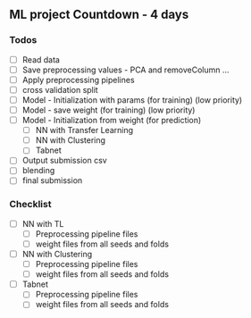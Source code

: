 ## ML project Countdown - 4 days

### Todos

- [ ] Read data
- [ ] Save preprocessing values - PCA and removeColumn ...
- [ ] Apply preprocessing pipelines
- [ ] cross validation split
- [ ] Model - Initialization with params (for training) (low priority)
- [ ] Model - save weight (for training) (low priority)
- [ ] Model - Initialization from weight (for prediction)
    - [ ] NN with Transfer Learning
    - [ ] NN with Clustering
    - [ ] Tabnet
- [ ] Output submission csv
- [ ] blending
- [ ] final submission

### Checklist

- [ ] NN with TL
    - [ ] Preprocessing pipeline files
    - [ ] weight files from all seeds and folds
- [ ] NN with Clustering
    - [ ] Preprocessing pipeline files
    - [ ] weight files from all seeds and folds
- [ ] Tabnet
    - [ ] Preprocessing pipeline files
    - [ ] weight files from all seeds and folds
